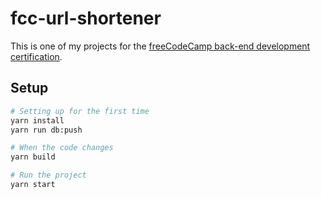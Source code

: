 # fcc-url-shortener

This is one of my projects for the [freeCodeCamp back-end development certification](https://www.freecodecamp.org/learn/back-end-development-and-apis/).

## Setup

```bash
# Setting up for the first time
yarn install
yarn run db:push

# When the code changes
yarn build

# Run the project
yarn start
```